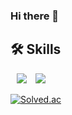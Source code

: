 ### Hi there 👋

## 🛠 Skills
<img src="https://img.shields.io/badge/Java-007396?style=flat-square&logo=Java&logoColor=white" style="height : auto; margin-left : 10px; margin-right : 10px;"/> 
<img src="https://img.shields.io/badge/C-172B4D?style=flat&logo=C&logoColor=white"/>

[![Solved.ac](http://mazassumnida.wtf/api/v2/generate_badge?boj=lqcit1051)](https://solved.ac/lqcit1051)

<!--
**afteiuk/afteiuk** is a ✨ _special_ ✨ repository because its `README.md` (this file) appears on your GitHub profile.

Here are some ideas to get you started:

- 🔭 I’m currently working on ...
- 🌱 I’m currently learning ...
- 👯 I’m looking to collaborate on ...
- 🤔 I’m looking for help with ...
- 💬 Ask me about ...
- 📫 How to reach me: ...
- 😄 Pronouns: ...
- ⚡ Fun fact: ...
-->
